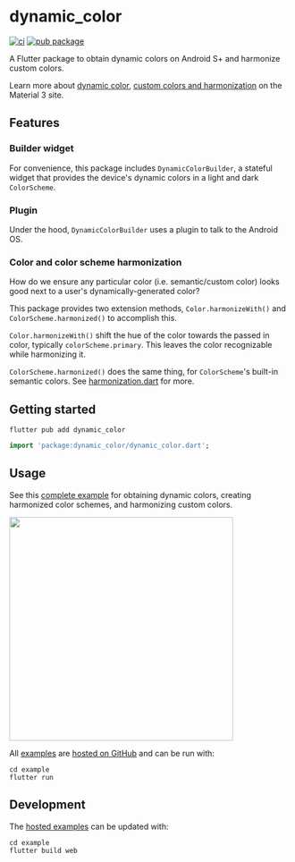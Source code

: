 # dynamic_color

[![ci](https://github.com/material-foundation/material-dynamic-color-flutter/actions/workflows/test.yml/badge.svg)](https://github.com/material-foundation/material-dynamic-color-flutter/actions/workflows/test.yml)
[![pub package](https://img.shields.io/pub/v/dynamic_color.svg)](https://pub.dev/packages/dynamic_color)

A Flutter package to obtain dynamic colors on Android S+ and harmonize custom colors.

Learn more about [dynamic color](https://m3.material.io/styles/color/dynamic-color/overview), [custom colors and harmonization](https://m3.material.io/styles/color/the-color-system/custom-colors) on the Material 3 site.

## Features

### Builder widget

For convenience, this package includes `DynamicColorBuilder`, a stateful widget
that provides the device's dynamic colors in a light and dark `ColorScheme`.

### Plugin

Under the hood, `DynamicColorBuilder` uses a plugin to talk to the Android OS.

### Color and color scheme harmonization

How do we ensure any particular color (i.e. semantic/custom color)
looks good next to a user's dynamically-generated color?

This package provides two extension methods, `Color.harmonizeWith()` and
`ColorScheme.harmonized()` to accomplish this.

`Color.harmonizeWith()` shift the hue of the color towards the passed in
color, typically `colorScheme.primary`. This leaves the color recognizable
while harmonizing it.

`ColorScheme.harmonized()` does the same thing, for `ColorScheme`'s
built-in semantic colors. See [harmonization.dart] for more.

## Getting started

`flutter pub add dynamic_color`

```dart
import 'package:dynamic_color/dynamic_color.dart';
```

## Usage

See this [complete example] for obtaining dynamic colors, creating
harmonized color schemes, and harmonizing custom colors.

<a href="https://material-foundation.github.io/material-dynamic-color-flutter/example/build/web/">
<img src="https://user-images.githubusercontent.com/6655696/152188934-35e58f5c-2a3c-41af-8d49-faabb1701dcc.png" width="400" /> </a>

All [examples] are [hosted on GitHub] and can be run with:

```
cd example
flutter run
```

## Development

The [hosted examples][hosted on github] can be updated with:

```
cd example
flutter build web
```

[complete example]: https://github.com/material-foundation/material-dynamic-color-flutter/tree/main/example/lib/complete_example.dart
[dynamiccolorbuilder example]: https://github.com/material-foundation/material-dynamic-color-flutter/tree/main/example/lib/dynamic_color_builder_example.dart
[dynamiccolorplugin.getcorepalette example]: https://github.com/material-foundation/material-dynamic-color-flutter/tree/main/example/lib/get_core_palette_example.dart
[examples]: https://github.com/material-foundation/material-dynamic-color-flutter/tree/main/example/lib/
[harmonization.dart]: https://github.com/material-foundation/material-dynamic-color-flutter/blob/main/lib/src/harmonization.dart
[hosted on github]: https://material-foundation.github.io/material-dynamic-color-flutter/example/build/web/
